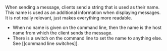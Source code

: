 When sending a message, clients send a string that is used as their name. This name is used as an additional information when displaying messages. It is not really relevant, just makes everything more readable.

- When no name is given on the command line, then the name is the host name from which the client sends the message.
- There is a switch on the command line to set the name to anything else. See [[command line switches]].